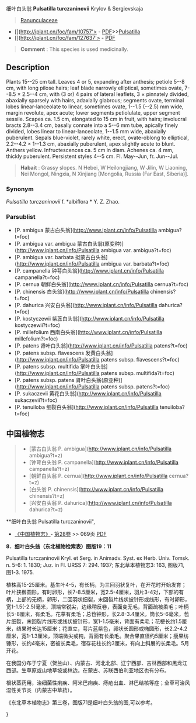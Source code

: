 细叶白头翁 **Pulsatilla turczaninovii** Krylov & Sergievskaja

> [Ranunculaceae](http://www.iplant.cn/info/Ranunculaceae?t=foc)
* [](http://iplant.cn/foc/fam/10757'> - [PDF](http://iplant.cn/foc/pdf/Ranunculaceae.pdf)>>[Pulsatilla](http://www.iplant.cn/info/Pulsatilla?t=foc)
* [](http://iplant.cn/foc/fam/127637'> - [PDF](http://www.iplant.cn/foc/pdf/Pulsatilla.pdf)

> **Comment** : 
> This species is used medicinally.

## Description

Plants 15--25 cm tall. Leaves 4 or 5, expanding after anthesis; petiole 5--8 cm, with long pilose hairs; leaf blade narrowly elliptical, sometimes ovate, 7--8.5 × 2.5--4 cm, with (3 or) 4 pairs of lateral leaflets, 3 × pinnately divided, abaxially sparsely with hairs, adaxially glabrous; segments ovate, terminal lobes linear-lanceolate to linear, sometimes ovate, 1--1.5 (--2.5) mm wide, margin revolute, apex acute; lower segments petiolulate, upper segment sessile. Scapes ca. 1.5 cm, elongated to 15 cm in fruit, with hairs; involucral bracts 2.8--3.4 cm, basally connate into a 5--6 mm tube, apically finely divided, lobes linear to linear-lanceolate, 1--1.5 mm wide, abaxially puberulent. Sepals blue-violet, rarely white, erect, ovate-oblong to elliptical, 2.2--4.2 × 1--1.3 cm, abaxially puberulent, apex slightly acute to blunt. Anthers yellow. Infructescences ca. 5 cm in diam. Achenes ca. 4 mm, thickly puberulent. Persistent styles 4--5 cm. Fl. May--Jun, fr. Jun--Jul.

> **Habait** : 
> Grassy slopes. N Hebei, W Heilongjiang, W Jilin, W Liaoning, Nei Mongol, Ningxia, N Xinjiang [Mongolia, Russia (Far East, Siberia)].

### Synonym
*Pulsatilla turczaninovii* f. *albiflora * Y. Z. Zhao.

### Parsublist

* [P.  ambigua  蒙古白头翁](http://www.iplant.cn/info/Pulsatilla ambigua?t=foc)
* [P.  ambigua var. ambigua  蒙古白头翁(原变种)](http://www.iplant.cn/info/Pulsatilla ambigua var. ambigua?t=foc)
* [P.  ambigua var. barbata  拟蒙古白头翁](http://www.iplant.cn/info/Pulsatilla ambigua var. barbata?t=foc)
* [P.  campanella  钟萼白头翁](http://www.iplant.cn/info/Pulsatilla campanella?t=foc)
* [P.  cernua  朝鲜白头翁](http://www.iplant.cn/info/Pulsatilla cernua?t=foc)
* [P.  chinensis  白头翁](http://www.iplant.cn/info/Pulsatilla chinensis?t=foc)
* [P.  dahurica  兴安白头翁](http://www.iplant.cn/info/Pulsatilla dahurica?t=foc)
* [P.  kostyczewii  紫蕊白头翁](http://www.iplant.cn/info/Pulsatilla kostyczewii?t=foc)
* [P.  millefolium  西南白头翁](http://www.iplant.cn/info/Pulsatilla millefolium?t=foc)
* [P.  patens  肾叶白头翁](http://www.iplant.cn/info/Pulsatilla patens?t=foc)
* [P.  patens subsp. flavescens  发黄白头翁](http://www.iplant.cn/info/Pulsatilla patens subsp. flavescens?t=foc)
* [P.  patens subsp. multifida  掌叶白头翁](http://www.iplant.cn/info/Pulsatilla patens subsp. multifida?t=foc)
* [P.  patens subsp. patens  肾叶白头翁(原亚种)](http://www.iplant.cn/info/Pulsatilla patens subsp. patens?t=foc)
* [P.  sukaczevii  黄花白头翁](http://www.iplant.cn/info/Pulsatilla sukaczevii?t=foc)
* [P.  tenuiloba  细裂白头翁](http://www.iplant.cn/info/Pulsatilla tenuiloba?t=foc)

## 中国植物志

> * [蒙古白头翁  P.  ambigua](http://www.iplant.cn/info/Pulsatilla ambigua?t=z)
> * [钟萼白头翁  P.  campanella](http://www.iplant.cn/info/Pulsatilla campanella?t=z)
> * [朝鲜白头翁  P.  cernua](http://www.iplant.cn/info/Pulsatilla cernua?t=z)
> * [白头翁  P.  chinensis](http://www.iplant.cn/info/Pulsatilla chinensis?t=z)
> * [兴安白头翁  P.  dahurica](http://www.iplant.cn/info/Pulsatilla dahurica?t=z)

**细叶白头翁 Pulsatilla turczaninovii",

* [《中国植物志》](http://www.iplant.cn/frps)- [第28卷](http://www.iplant.cn/frps/vol/28) >> 069页 [PDF](http://www.iplant.cn/frps/pdf/28/069a.pdf)

**8．细叶白头翁（东北植物检索表）图版19：11**

Pulsatilla turczaninovii Kryl. et Serg. in Animadv. Syst. ex Herb. Univ. Tomsk. n. 5-6: 1. 1830; Juz. in Fl. URSS 7: 294. 1937; 东北草本植物志3: 163, 图版71, 图1-3. 1975.

植株高15-25厘米。基生叶4-5，有长柄，为三回羽状复叶，在开花时开始发育；叶片狭椭圆形，有时卵形，长7-8.5厘米，宽2.5-4厘米，羽片3-4对，下部的有柄，上部的无柄，卵形，二回羽状细裂，末回裂片线状披针形或线形，有时卵形，宽1-1.5(-2.5)毫米，顶端常锐尖，边缘稍反卷，表面变无毛，背面疏被柔毛；叶柄长5-8厘米，有柔毛。花葶有柔毛；总苞钟形，长2.8-3.4厘米，筒长5-6毫米，苞片细裂，末回裂片线形或线状披针形，宽1-1.5毫米，背面有柔毛；花梗长约1.5厘米，结果时长达15厘米；花直立，萼片蓝紫色，卵状长圆形或椭圆形，长2.2-4.2厘米，宽1-1.3厘米，顶端微尖或钝，背面有长柔毛。聚合果直径约5厘米；瘦果纺锤形，长约4毫米，密被长柔毛，宿存花柱长约3厘米，有向上斜展的长柔毛。5月开花。

在我国分布于宁夏（贺兰山）、内蒙古、河北北部、辽宁西部、吉林西部和黑龙江西部。生草原或山地草坡或林边。在蒙古、苏联西伯利亚地区也有分布。

根状茎药用，治细菌性痢疾、阿米巴痢疾、痔疮出血、淋巴结核等症；全草可治风湿性关节炎（内蒙古中草药）。

《东北草本植物志》第三卷，图版71是细叶白头翁的图,可以参考。

}